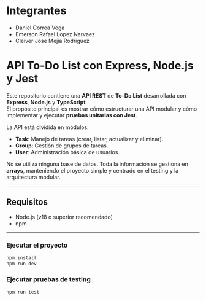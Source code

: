 # Integrantes

- Daniel Correa Vega
- Emerson Rafael Lopez Narvaez
- Cleiver Jose Mejia Rodriguez

# API To-Do List con Express, Node.js y Jest  

Este repositorio contiene una **API REST** de **To-Do List** desarrollada con **Express**, **Node.js** y **TypeScript**.  
El propósito principal es mostrar cómo estructurar una API modular y cómo implementar y ejecutar **pruebas unitarias con Jest**.  

La API está dividida en módulos:
- **Task**: Manejo de tareas (crear, listar, actualizar y eliminar).  
- **Group**: Gestión de grupos de tareas.  
- **User**: Administración básica de usuarios.  

No se utiliza ninguna base de datos. Toda la información se gestiona en **arrays**, manteniendo el proyecto simple y centrado en el testing y la arquitectura modular.  

---

## Requisitos  
- Node.js (v18 o superior recomendado)  
- npm  

---

### Ejecutar el proyecto  

```bash
npm install
npm run dev
```

### Ejecutar pruebas de testing

```bash
npm run test
```
